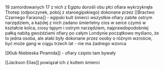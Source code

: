 
19 zamordowanych
17 z nich z Egiptu
dorośli obu płci
ofiara wykrzyknęła Thotep (odpoczynek, pokój z staroegipskiego)
dokonane przez [[Bractwo Czarnego Faraona]] - egipski kult śmierci
wszystkie ofiary zabite ostrym narzędziem, a każdej z nich zadano śmiertelny cios w serce czymś w kształcie kolca, ciosy tępym i ostrym narzędziem, najprawdopodobniej pałką nabitą gwoździami
ofiary po całym Londynie
początkowo myślano, że to jedna osoba, ale ataki były dokonane przez osoby o różnym wzroście, być może gang
w ciągu trzech lat - nie ma żadnego wzorca

[[Klub Niebieska Piramida]] - ofiary często tam bywały

[[Jackson Elias]] powiązał ich z kultem śmierci